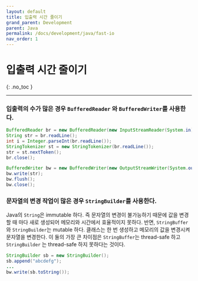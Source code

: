 ```yaml
---
layout: default
title: 입출력 시간 줄이기
grand_parent: Development
parent: Java
permalink: /docs/development/java/fast-io
nav_order: 1
---
```


# 입출력 시간 줄이기
{: .no_toc }

---

### 입출력의 수가 많은 경우 `BufferedReader` 와 `BufferedWriter`를 사용한다.

```java
BufferedReader br = new BufferedReader(new InputStreamReader(System.in));
String str = br.readLine();
int i = Integer.parseInt(br.readLine());
StringTokenizer st = new StringTokenizer(br.readLine());
str = st.nextToken();
br.close();

BufferedWriter bw = new BufferedWriter(new OutputStreamWriter(System.out));
bw.write(str);
bw.flush();
bw.close();
```



### 문자열의 변경 작업이 많은 경우 `StringBuilder`를 사용한다.
  Java의 `String`은 immutable 하다. 즉 문자열의 변경이 불가능하기 때문에 값을 변경할 때 마다 새로 생성되어 메모리와 시간에서 효율적이지 못하다.
  반면, `StringBuffer`와 `StringBuilder`는 mutable 하다. 클래스는 한 번 생성하고 메모리의 값을 변경시켜 문자열을 변경한다. 이 둘의 가장 큰 차이점은 `StringBuffer`는 thread-safe 하고 `StringBuilder` 는 thread-safe 하지 못하다는 것이다.

```java
StringBuilder sb = new StringBuilder();
sb.append("abcdefg");
...
bw.write(sb.toString());
```

  